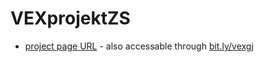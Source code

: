 # VEXprojektZS

- [project page URL](https://gymji.github.io/VEXprojektZS/) - also accessable through [bit.ly/vexgj](https://bit.ly/vexgj)
